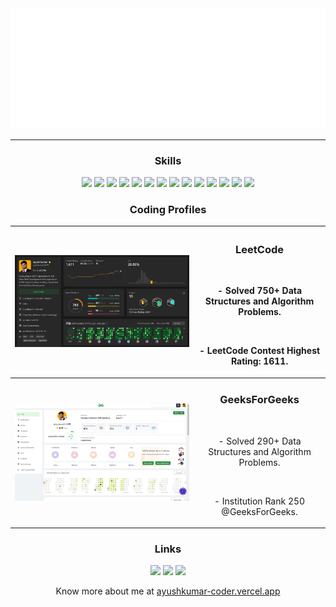 <img top=0 src="head.gif"/>
<hr>
<h3 align="center">Skills</h3>
<p align="center">
<img src="https://cdn-icons-png.flaticon.com/512/226/226777.png" width=50px/>
<img src="https://upload.wikimedia.org/wikipedia/commons/thumb/1/18/ISO_C%2B%2B_Logo.svg/1822px-ISO_C%2B%2B_Logo.svg.png" width=40px/>
<img src="https://upload.wikimedia.org/wikipedia/commons/c/cf/Python_logo_51.svg" width=50px/>
<img src="https://upload.wikimedia.org/wikipedia/commons/thumb/3/38/HTML5_Badge.svg/1200px-HTML5_Badge.svg.png" width=45px/>
<img src="https://upload.wikimedia.org/wikipedia/commons/thumb/6/62/CSS3_logo.svg/1200px-CSS3_logo.svg.png" width=45px/>
<img src="https://logosdownload.com/logo/javascript-logo-big.png" width=40px/>
<img src="https://upload.wikimedia.org/wikipedia/commons/thumb/a/a7/React-icon.svg/2300px-React-icon.svg.png" width=50px/>
<img src="https://adware-technologies.s3.amazonaws.com/uploads/technology/thumbnail/20/express-js.png" width=50px/>
<img src="https://miro.medium.com/v2/resize:fit:800/1*v2vdfKqD4MtmTSgNP0o5cg.png" width=50px/>
<img src="https://www.pngall.com/wp-content/uploads/13/Mongodb-PNG-Image-HD.png" width=60px/>
<img src="https://www.freepnglogos.com/uploads/logo-mysql-png/logo-mysql-mysql-logo-png-images-are-download-crazypng-21.png" width=50px/>
<img src="https://cdn.worldvectorlogo.com/logos/git-bash.svg" width=50px/>
<img src="https://media.licdn.com/dms/image/D4D12AQEmC2CSTK0unw/article-cover_image-shrink_600_2000/0/1691964348159?e=2147483647&v=beta&t=UA2DD5lAEDP28NHD9BRZIoriUAdwNxY8P465qku8lNY" width=60px/>
<img src="https://1000logos.net/wp-content/uploads/2021/11/Docker-Logo-2013.png" width=65px/>
</p>

<h3 align="center">Coding Profiles</h3>
<p>

| <img src="Leetcode.png"/> |   <h3>LeetCode</h3><br/><p>- Solved 750+ Data Structures and Algorithm Problems.</p><br><p>- LeetCode Contest Highest Rating: 1611.</p>    |
|---------------------------|:------------------------------------------------------------------------------------------------------------------------------------------:|
| <img src="gfg.png"/>      | <h3>GeeksForGeeks</h3><br/><p>- Solved 290+ Data Structures and Algorithm Problems.</p><br><p>- Institution Rank 250 @GeeksForGeeks.</p> |

</p>

<h3 align="center">Links</h3>
<p align="center">
<a target="_blank" href="https://leetcode.com/ayushkumar0208/"><img src="https://cdn.iconscout.com/icon/free/png-256/free-leetcode-3521542-2944960.png" width=40px></a>
<a target="_blank" href="https://auth.geeksforgeeks.org/user/aryaayush0208"><img src="https://media.geeksforgeeks.org/wp-content/uploads/20210201164726/gfg-300x300.png" width=40px></a>
<a target="_blank" href="https://www.linkedin.com/in/ayush-kumar-4b311b1b9/"><img src="https://upload.wikimedia.org/wikipedia/commons/thumb/c/ca/LinkedIn_logo_initials.png/480px-LinkedIn_logo_initials.png" width=40px></a>
</p>
<p align="center">Know more about me at <a href="https://ayushkumar-coder.vercel.app/">ayushkumar-coder.vercel.app</a></p>
<!--
**ayushkumar0208/ayushkumar0208** is a ✨ _special_ ✨ repository because its `README.md` (this file) appears on your GitHub profile.

Here are some ideas to get you started:

- 🔭 I’m currently working on ...
- 🌱 I’m currently learning ...
- 👯 I’m looking to collaborate on ...
- 🤔 I’m looking for help with ...
- 💬 Ask me about ...
- 📫 How to reach me: ...
- 😄 Pronouns: ...
- ⚡ Fun fact: ...
-->
